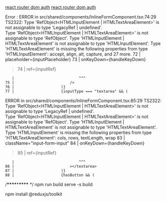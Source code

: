 [react router dom auth](https://www.robinwieruch.de/react-router-authentication/)
[react router dom auth](D:\Documents\Web\React\react_router_dom_auth)

Error :
ERROR in src/shared/components/InlineFormComponent.tsx:74:29
TS2322: Type 'RefObject<HTMLInputElement | HTMLTextAreaElement>' is not assignable to type 'LegacyRef<HTMLInputElement> | undefined'.  
 Type 'RefObject<HTMLInputElement | HTMLTextAreaElement>' is not assignable to type 'RefObject<HTMLInputElement>'.
Type 'HTMLInputElement | HTMLTextAreaElement' is not assignable to type 'HTMLInputElement'.
Type 'HTMLTextAreaElement' is missing the following properties from type 'HTMLInputElement': accept, align, alt, capture, and 27 more.
72 | placeholder={inputPlaceholder}
73 | onKeyDown={handleKeyDown}

> 74 | ref={inputRef}

       |                             ^^^
    75 |                         />
    76 |                     )}
    77 |                     {inputType === "textarea" && (

ERROR in src/shared/components/InlineFormComponent.tsx:85:29
TS2322: Type 'RefObject<HTMLInputElement | HTMLTextAreaElement>' is not assignable to type 'LegacyRef<HTMLTextAreaElement> | undefined'.  
 Type 'RefObject<HTMLInputElement | HTMLTextAreaElement>' is not assignable to type 'RefObject<HTMLTextAreaElement>'.
Type 'HTMLInputElement | HTMLTextAreaElement' is not assignable to type 'HTMLTextAreaElement'.
Type 'HTMLInputElement' is missing the following properties from type 'HTMLTextAreaElement': cols, rows, textLength, wrap
83 | className="input-form-input"
84 | onKeyDown={handleKeyDown}

> 85 | ref={inputRef}

       |                             ^^^
    86 |                         ></textarea>
    87 |                     )}
    88 |                     {hasButton && (

/**\*\*\*\***\***\*\*\*\*** \*/
npm run build
serve -s build

npm install @reduxjs/toolkit

